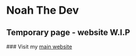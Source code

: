 # Noah The Dev
## Temporary page - website W.I.P

### Visit my [main website](https://www.itsnoahevans.co.uk)
